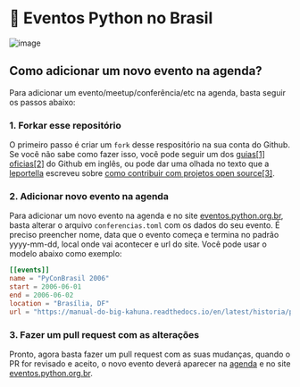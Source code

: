 # 📅 Eventos Python no Brasil

![image](https://cnet3.cbsistatic.com/hub/i/r/2015/10/20/918344b1-977b-468f-9958-7bdc59cfe90f/thumbnail/770x433/08ea2bb4a2fc7421821cf22d37871dcf/back-to-the-future-time-circuit-board.jpg)

## Como adicionar um novo evento na agenda?

Para adicionar um evento/meetup/conferência/etc na agenda, basta seguir os passos abaixo:

### 1. Forkar esse repositório

O primeiro passo é criar um `fork` desse respositório na sua conta do Github. Se você não sabe como fazer isso, você pode seguir um dos [guias[1]](https://help.github.com/articles/fork-a-repo/) [oficias[2]](https://guides.github.com/activities/forking/) do Github em inglês, ou pode dar uma olhada no texto que a [leportella](http://leportella.com) escreveu sobre [como contribuir com projetos open source[3]](http://leportella.com/pt-br/2017/04/17/como-contribuir-com-open-source.html).

### 2. Adicionar novo evento na agenda

Para adicionar um novo evento na agenda e no site [eventos.python.org.br](https://eventos.python.org.br), basta alterar o arquivo `conferencias.toml` com os dados do seu evento. É preciso preencher nome, data que o evento começa e termina no padrão yyyy-mm-dd, local onde vai acontecer e url do site. Você pode usar o modelo abaixo como exemplo:

```toml
[[events]]
name = "PyConBrasil 2006"
start = 2006-06-01
end = 2006-06-02
location = "Brasília, DF"
url = "https://manual-do-big-kahuna.readthedocs.io/en/latest/historia/pyconbrasil2.html"
```

### 3. Fazer um pull request com as alterações

Pronto, agora basta fazer um pull request com as suas mudanças, quando o PR for revisado e aceito, o novo evento deverá aparecer na [agenda](https://calendar.google.com/calendar/embed?src=rougeth.com_5a9t9ilqlfumkopl3nlmmkq9kk%40group.calendar.google.com&ctz=America%2FSao_Paulo) e no site [eventos.python.org.br](https://eventos.python.org.br).
